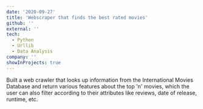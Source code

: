 ```yaml
---
date: '2020-09-27'
title: 'Webscraper that finds the best rated movies'
github: ''
external: ''
tech:
  - Python
  - Urllib
  - Data Analysis
company: ''
showInProjects: true
---
```


Built a web crawler that looks up information from the International Movies Database and return various features about the top 'n' movies, which the user can also filter according to their attributes like reviews, date of release, runtime, etc.